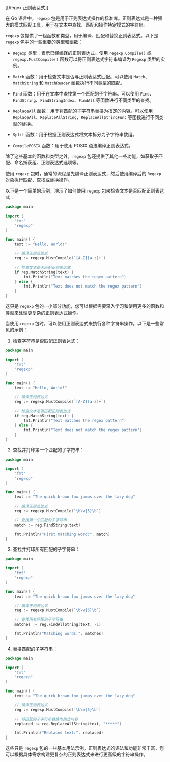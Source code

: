 [[Regex 正则表达式]]

在 Go 语言中，`regexp` 包是用于正则表达式操作的标准库。正则表达式是一种强大的模式匹配工具，用于在文本中查找、匹配和操作特定模式的字符串。

`regexp` 包提供了一组函数和类型，用于编译、匹配和替换正则表达式。以下是 `regexp` 包中的一些重要的类型和函数：

- `Regexp` 类型：表示已经编译的正则表达式。使用 `regexp.Compile()` 或 `regexp.MustCompile()` 函数可以将正则表达式字符串编译为 `Regexp` 类型的实例。

- `Match` 函数：用于检查文本是否与正则表达式匹配。可以使用 `Match`、`MatchString` 和 `MatchReader` 函数执行不同类型的匹配。

- `Find` 函数：用于在文本中查找第一个匹配的子字符串。可以使用 `Find`、`FindString`、`FindStringIndex`、`FindAll` 等函数进行不同类型的查找。

- `ReplaceAll` 函数：用于将匹配的子字符串替换为指定的内容。可以使用 `ReplaceAll`、`ReplaceAllString`、`ReplaceAllStringFunc` 等函数进行不同类型的替换。

- `Split` 函数：用于根据正则表达式将文本拆分为子字符串数组。

- `CompilePOSIX` 函数：用于使用 POSIX 语法编译正则表达式。

除了这些基本的函数和类型之外，`regexp` 包还提供了其他一些功能，如获取子匹配、命名捕获组、正则表达式选项等。

使用 `regexp` 包时，通常的流程是先编译正则表达式，然后使用编译后的 `Regexp` 对象执行匹配、查找或替换操作。

以下是一个简单的示例，演示了如何使用 `regexp` 包来检查文本是否匹配正则表达式：

```go
package main

import (
	"fmt"
	"regexp"
)

func main() {
	text := "Hello, World!"

	// 编译正则表达式
	reg := regexp.MustCompile(`[A-Z][a-z]+`)

	// 检查文本是否匹配正则表达式
	if reg.MatchString(text) {
		fmt.Println("Text matches the regex pattern")
	} else {
		fmt.Println("Text does not match the regex pattern")
	}
}
```

这只是 `regexp` 包的一小部分功能，您可以根据需要深入学习和使用更多的函数和类型来处理更复杂的正则表达式操作。


当使用 `regexp` 包时，可以使用正则表达式来执行各种字符串操作。以下是一些常见的示例：

1. 检查字符串是否匹配正则表达式：

```go
package main

import (
	"fmt"
	"regexp"
)

func main() {
	text := "Hello, World!"

	// 编译正则表达式
	reg := regexp.MustCompile(`[A-Z][a-z]+`)

	// 检查文本是否匹配正则表达式
	if reg.MatchString(text) {
		fmt.Println("Text matches the regex pattern")
	} else {
		fmt.Println("Text does not match the regex pattern")
	}
}
```

2. 查找并打印第一个匹配的子字符串：

```go
package main

import (
	"fmt"
	"regexp"
)

func main() {
	text := "The quick brown fox jumps over the lazy dog"

	// 编译正则表达式
	reg := regexp.MustCompile(`\b\w{5}\b`)

	// 查找第一个匹配的子字符串
	match := reg.FindString(text)

	fmt.Println("First matching word:", match)
}
```

3. 查找并打印所有匹配的子字符串：

```go
package main

import (
	"fmt"
	"regexp"
)

func main() {
	text := "The quick brown fox jumps over the lazy dog"

	// 编译正则表达式
	reg := regexp.MustCompile(`\b\w{5}\b`)

	// 查找所有匹配的子字符串
	matches := reg.FindAllString(text, -1)

	fmt.Println("Matching words:", matches)
}
```

4. 替换匹配的子字符串：

```go
package main

import (
	"fmt"
	"regexp"
)

func main() {
	text := "The quick brown fox jumps over the lazy dog"

	// 编译正则表达式
	reg := regexp.MustCompile(`\b\w{5}\b`)

	// 将匹配的子字符串替换为指定内容
	replaced := reg.ReplaceAllString(text, "*****")

	fmt.Println("Replaced text:", replaced)
}
```

这些只是 `regexp` 包的一些基本用法示例。正则表达式的语法和功能非常丰富，您可以根据具体需求构建更复杂的正则表达式来进行更高级的字符串操作。
